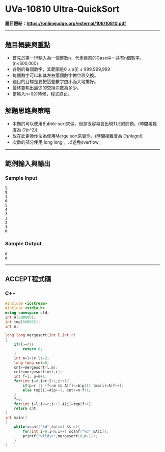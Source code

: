 # UVa-10810 Ultra-QuickSort #

**題目鏈結：https://onlinejudge.org/external/108/10810.pdf**

---

## 題目概要與重點 ##
* 首先於第一行輸入為一個整數n，代表目前的Case中一共有n個數字。(n<500,000)
* 各別的每個數字，其範圍是0 ≤ a[i] ≤ 999,999,999
* 每個數字可以和其左右兩個數字做位置交換。
* 題目的目標是要把這些數字由小而大地排好。
* 最終要輸出最少的交換次數為多少。
* 當輸入n=0的時候，程式終止。

## 解題思路與策略 ##
* 本題的可以使用Bubble sort來做，但是很容易會出現TLE的問題。(時間複雜度為 *O(n^2)*)
* 故在此更換作法為使用Merge sort來實作。(時間複雜度為 *O(nlogn)*)
* 次數的部分使用 long long ，以避免overflow。

---

## 範例輸入與輸出 ##
### Sample Input ###
```
5
9
1
0
5
4
3
1
2
3
0
```
### Sample Output ###
```
6
0
```
---

## ACCEPT程式碼 ##

### C++ ###

```c++
#include <iostream>
#include <stdio.h>
using namespace std;
int A[500005];
int tmp[500005];
int n;

long long mergesort(int l,int r)
{
	if(l>=r){
        return 0;
	}
	int m=l+(r-l)/2;
	long long cnt=0;
	cnt+=mergesort(l,m);
	cnt+=mergesort(m+1,r);
	int f=l, p=m+1;
	for(int i=0;i<r-l+1;i++){
		if(p>r || (f<=m && A[f]<=A[p])) tmp[i]=A[f++];
		else tmp[i]=A[p++], cnt+=m-f+1;
	}
	f=0;
	for(int i=l;i<=r;i++) A[i]=tmp[f++];
	return cnt;
}
int main()
{
	while(scanf("%d",&n)==1 && n){
		for(int i=0;i<n;i++) scanf("%d",&A[i]);
		printf("%lld\n",mergesort(0,n-1));
	}
}
```
